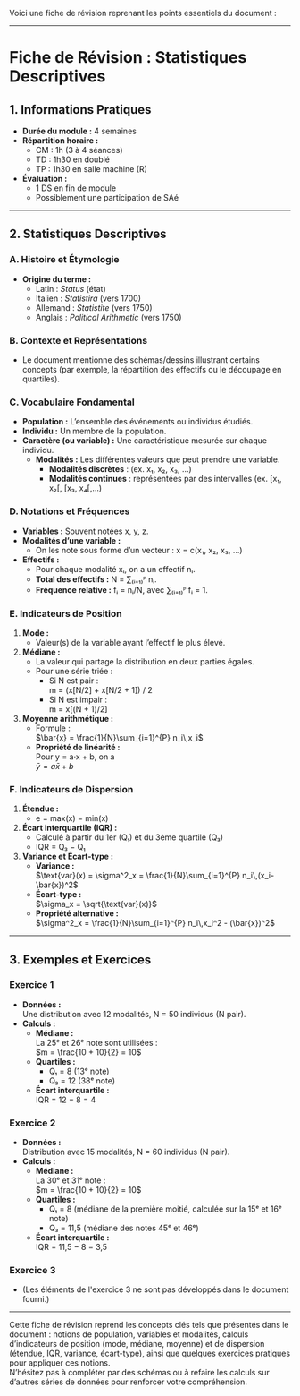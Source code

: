 Voici une fiche de révision reprenant les points essentiels du document :

---

# Fiche de Révision : Statistiques Descriptives

## 1. Informations Pratiques
- **Durée du module :** 4 semaines  
- **Répartition horaire :**  
  - CM : 1h (3 à 4 séances)  
  - TD : 1h30 en doublé  
  - TP : 1h30 en salle machine (R)  
- **Évaluation :**  
  - 1 DS en fin de module  
  - Possiblement une participation de SAé

---

## 2. Statistiques Descriptives

### A. Histoire et Étymologie
- **Origine du terme :**  
  - Latin : *Status* (état)  
  - Italien : *Statistira* (vers 1700)  
  - Allemand : *Statistite* (vers 1750)  
  - Anglais : *Political Arithmetic* (vers 1750)

### B. Contexte et Représentations
- Le document mentionne des schémas/dessins illustrant certains concepts (par exemple, la répartition des effectifs ou le découpage en quartiles).

### C. Vocabulaire Fondamental
- **Population :** L’ensemble des événements ou individus étudiés.  
- **Individu :** Un membre de la population.  
- **Caractère (ou variable) :** Une caractéristique mesurée sur chaque individu.  
  - **Modalités :** Les différentes valeurs que peut prendre une variable.  
    - **Modalités discrètes** : (ex. x₁, x₂, x₃, …)  
    - **Modalités continues** : représentées par des intervalles (ex. [x₁, x₂[, [x₃, x₄[,…)

### D. Notations et Fréquences
- **Variables :** Souvent notées x, y, z.  
- **Modalités d’une variable :**  
  - On les note sous forme d’un vecteur : x = c(x₁, x₂, x₃, …)
- **Effectifs :**  
  - Pour chaque modalité xᵢ, on a un effectif nᵢ.
  - **Total des effectifs :** N = ∑₍ᵢ₌₁₎ᴾ nᵢ.
  - **Fréquence relative :** fᵢ = nᵢ/N, avec ∑₍ᵢ₌₁₎ᴾ fᵢ = 1.

### E. Indicateurs de Position
1. **Mode :**  
   - Valeur(s) de la variable ayant l’effectif le plus élevé.
2. **Médiane :**  
   - La valeur qui partage la distribution en deux parties égales.
   - Pour une série triée :  
     - Si N est pair :  
       m = (x[N/2] + x[N/2 + 1]) / 2  
     - Si N est impair :  
       m = x[(N + 1)/2]
3. **Moyenne arithmétique :**  
   - Formule :  
    $\bar{x} = \frac{1}{N}\sum_{i=1}^{P} n_i\,x_i$
   - **Propriété de linéarité :**  
     Pour y = a·x + b, on a  
     $\bar{y} = a\bar{x} + b$

### F. Indicateurs de Dispersion
1. **Étendue :**  
   - e = max(x) − min(x)
2. **Écart interquartile (IQR) :**  
   - Calculé à partir du 1er (Q₁) et du 3ème quartile (Q₃)  
   - IQR = Q₃ − Q₁
3. **Variance et Écart-type :**  
   - **Variance :**  
     $\text{var}(x) = \sigma^2_x = \frac{1}{N}\sum_{i=1}^{P} n_i\,(x_i-\bar{x})^2$ 
   - **Écart-type :**  
     $\sigma_x = \sqrt{\text{var}(x)}$
   - **Propriété alternative :**  
	   $\sigma^2_x = \frac{1}{N}\sum_{i=1}^{P} n_i\,x_i^2 - (\bar{x})^2$ 

---

## 3. Exemples et Exercices

### Exercice 1
- **Données :**  
  Une distribution avec 12 modalités, N = 50 individus (N pair).  
- **Calculs :**  
  - **Médiane :**  
    La 25ᵉ et 26ᵉ note sont utilisées :  
    $m = \frac{10 + 10}{2} = 10$
  - **Quartiles :**  
    - Q₁ = 8 (13ᵉ note)  
    - Q₃ = 12 (38ᵉ note)  
  - **Écart interquartile :**  
    IQR = 12 − 8 = 4

### Exercice 2
- **Données :**  
  Distribution avec 15 modalités, N = 60 individus (N pair).  
- **Calculs :**  
  - **Médiane :**  
    La 30ᵉ et 31ᵉ note :  
    $m = \frac{10 + 10}{2} = 10$
  - **Quartiles :**  
    - Q₁ = 8 (médiane de la première moitié, calculée sur la 15ᵉ et 16ᵉ note)  
    - Q₃ = 11,5 (médiane des notes 45ᵉ et 46ᵉ)
  - **Écart interquartile :**  
    IQR = 11,5 − 8 = 3,5

### Exercice 3
- (Les éléments de l'exercice 3 ne sont pas développés dans le document fourni.)

---

Cette fiche de révision reprend les concepts clés tels que présentés dans le document : notions de population, variables et modalités, calculs d’indicateurs de position (mode, médiane, moyenne) et de dispersion (étendue, IQR, variance, écart-type), ainsi que quelques exercices pratiques pour appliquer ces notions.  
N’hésitez pas à compléter par des schémas ou à refaire les calculs sur d’autres séries de données pour renforcer votre compréhension.